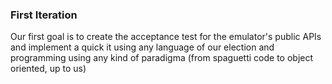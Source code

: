 ### First Iteration
 
 Our first goal is to create the acceptance test for the emulator's public APIs and implement a
 quick it using any language of our election and programming using any kind of paradigma (from spaguetti
 code to object oriented, up to us)
